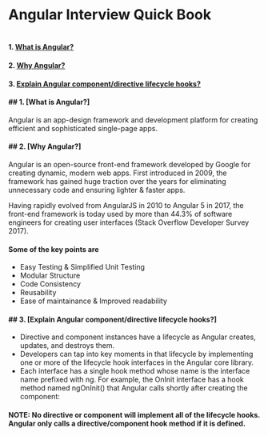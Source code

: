 <H1>Angular Interview Quick Book<H1>

#### 1. [What is Angular?](#1-what-is-angular)
#### 2. [Why Angular?](#2-why-angular)
#### 3. [Explain Angular component/directive lifecycle hooks?](#3-explain-angular-componentdirective-lifecycle-hooks)

#### ## 1. [What is Angular?]
Angular is an app-design framework and development platform for creating efficient and sophisticated single-page apps.

#### ## 2. [Why Angular?]
Angular is an open-source front-end framework developed by Google for creating dynamic, modern web apps. First introduced in 2009, the framework has gained huge traction over the years for eliminating unnecessary code and ensuring lighter & faster apps.

Having rapidly evolved from AngularJS in 2010 to Angular 5 in 2017, the front-end framework is today used by more than 44.3% of software engineers for creating user interfaces (Stack Overflow Developer Survey 2017).
#### Some of the key points are 
- Easy Testing & Simplified Unit Testing
- Modular Structure
- Code Consistency
- Reusability
- Ease of maintainance & Improved readability

#### ## 3. [Explain Angular component/directive lifecycle hooks?]
- Directive and component instances have a lifecycle as Angular creates, updates, and destroys them. 
- Developers can tap into key moments in that lifecycle by implementing one or more of the lifecycle hook interfaces in the Angular core library.
- Each interface has a single hook method whose name is the interface name prefixed with ng. For example, the OnInit interface has a hook method named ngOnInit() that Angular calls shortly after creating the component:

#### NOTE: No directive or component will implement all of the lifecycle hooks. Angular only calls a directive/component hook method if it is defined.
